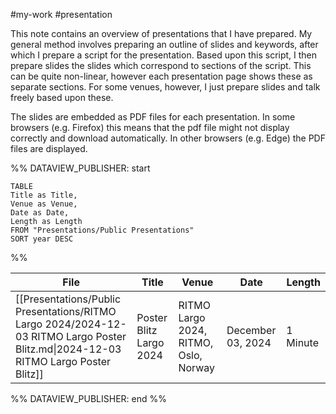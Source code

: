 #my-work #presentation

This note contains an overview of presentations that I have prepared. My general method involves preparing an outline of slides and keywords, after which I prepare a script for the presentation. Based upon this script, I then prepare slides the slides which correspond to sections of the script. This can be quite non-linear, however each presentation page shows these as separate sections. For some venues, however, I just prepare slides and talk freely based upon these.

The slides are embedded as PDF files for each presentation. In some browsers (e.g. Firefox) this means that the pdf file might not display correctly and download automatically. In other browsers (e.g. Edge) the PDF files are displayed.


%% DATAVIEW_PUBLISHER: start
```dataview
TABLE
Title as Title,
Venue as Venue,
Date as Date,
Length as Length
FROM "Presentations/Public Presentations"    
SORT year DESC
```
%%

| File                                                                                                                                | Title                   | Venue                                 | Date              | Length   |
| ----------------------------------------------------------------------------------------------------------------------------------- | ----------------------- | ------------------------------------- | ----------------- | -------- |
| [[Presentations/Public Presentations/RITMO Largo 2024/2024-12-03 RITMO Largo Poster Blitz.md\|2024-12-03 RITMO Largo Poster Blitz]] | Poster Blitz Largo 2024 | RITMO Largo 2024, RITMO, Oslo, Norway | December 03, 2024 | 1 Minute |

%% DATAVIEW_PUBLISHER: end %%
